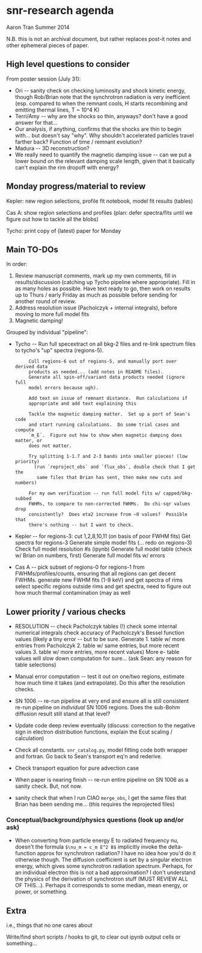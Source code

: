 snr-research agenda
===================
Aaron Tran
Summer 2014

N.B. this is not an archival document, but rather replaces post-it notes and
other ephemeral pieces of paper.

High level questions to consider
--------------------------------

From poster session (July 31):
* Ori -- sanity check on checking luminosity and shock kinetic energy, though
  Rob/Brian note that the synchrotron radiation is very inefficient (esp.
  compared to when the remnant cools, H starts recombining and emitting thermal
  lines, T ~ 10^4 K)
* Terri/Amy -- why are the shocks so thin, anyways?  don't have a good answer
  for that...
* Our analysis, if anything, confirms that the shocks are thin to begin with...
  but doesn't say "why".  Why shouldn't accelerated particles travel farther
  back?  Function of time / remnant evolution?
* Madura -- 3D reconstruction?
* We really need to quantify the magnetic damping issue -- can we put a lower
  bound on the relevant damping scale length, given that it basically can't
  explain the rim dropoff with energy?


Monday progress/material to review
----------------------------------

Kepler: new region selections, profile fit notebook, model fit results (tables)

Cas A: show region selections and profiles (plan: defer spectra/fits until we
       figure out how to tackle all the blobs)

Tycho: print copy of (latest) paper for Monday


Main TO-DOs
-----------

In order:

1. Review manuscript comments, mark up my own comments, fill in
   results/discussion (catching up Tycho pipeline where appropriate).  Fill in
   as many holes as possible.  Have text ready to go, then work on results up
   to Thurs / early Friday as much as possible before sending for another round
   of review.
2. Address resolution issue (Pacholczyk + internal integrals), before moving to
   more full model fits
3. Magnetic damping!

Grouped by individual "pipeline":

* Tycho -- Run full specextract on all bkg-2 files and re-link spectrum files
           to tycho's "up" spectra (regions-5).
           
           Cull regions-6 out of regions-5, and manually port over derived data
           products as needed... (add notes in README files).
           Generate all spin-off/variant data products needed (ignore full
           model errors because ugh).

           Add text on issue of remnant distance.  Run calculations if
           appropriate and add text explaining this

           Tackle the magnetic damping matter.  Set up a port of Sean's code
           and start running calculations.  Do some trial cases and compute
           `m_E`.  Figure out how to show when magnetic damping does matter, or
           does not matter.

           Try splitting 1-1.7 and 2-3 bands into smaller pieces! (low priority)
             (run `reproject_obs` and `flux_obs`, double check that I get the
              same files that Brian has sent, then make new cuts and numbers)

           For my own verification -- run full model fits w/ capped/bkg-subbed
           FWHMs, to compare to non-corrected FWHMs.  Do chi-sqr values drop
           consistently?  Does eta2 increase from ~0 values?  Possible that
           there's nothing -- but I want to check.

* Kepler -- for regions-3: cut 1,2,8,10,11 (on basis of poor FWHM fits)
            Get spectra for regions-3
            Generate simple model fits (... redo on regions-3)
            Check full model resolution #s (ipynb)
            Generate full model table (check w/ Brian on numbers, first)
            Generate full model fits w/ errors

* Cas A -- pick subset of regions-0 for regions-1 from FWHMs/profiles/counts,
             ensuring that all regions can get decent FWHMs.
           generate new FWHM fits (1-9 keV) and get spectra of rims
           select specific regions outside rims and get spectra, need to figure
             out how much thermal contamination
           (may as well 

Lower priority / various checks
-------------------------------

* RESOLUTION -- check Pacholczyk tables (!)
                check some internal numerical integrals
                check accuracy of Pacholczyk's Bessel function values
                (likely a tiny error -- but to be sure.  Generate
                 1. table w/ more entries from Pacholczyk
                 2. table w/ same entries, but more recent values
                 3. table w/ more entries, more recent values)
                More e- table values will slow down computation for sure...
                (ask Sean: any reason for table selections)

* Manual error computation -- test it out on one/two regions, estimate how much
  time it takes (and extrapolate).  Do this after the resolution checks.

* SN 1006 -- re-run pipeline at very end and ensure all is still consistent
             re-run pipeline on _individual_ SN 1006 regions.
             Does the sub-Bohm diffusion result still stand at that level?

* Update code deep review eventually (discuss: correction to the negative sign
  in electron distribution functions, explain the Ecut scaling / calculation)

* Check all constants.  `snr_catalog.py`, model fitting code both
  wrapper and fortran.  Go back to Sean's transport eq'n and rederive.
* Check transport equation for pure advection case

* When paper is nearing finish -- re-run entire pipeline on SN 1006 as a sanity
  check.  But, not now.

* sanity check that when I run CIAO `merge_obs`, I get the same files that
  Brian has been sending me... (this requires the reprojected files)

### Conceptual/background/physics questions (look up and/or ask)

* When converting from particle energy E to radiated frequency nu, doesn't the
  formula `$\nu_m = c_m E^2 B$` implicitly invoke the delta-function approx for
  synchrotron radiation?  I have no idea how you'd do it otherwise though.
  The diffusion coefficient is set by a singular electron energy, which gives
  some synchrotron radiation spectrum.  Perhaps, for an individual electron
  this is not a bad approximation?  I don't understand the physics of the
  derivation of synchrotron stuff (MUST REVIEW ALL OF THIS...).
  Perhaps it corresponds to some median, mean energy, or power, or something.


Extra
-----
i.e., things that no one cares about

Write/find short scripts / hooks to git, to clear out ipynb output cells or
something... 



